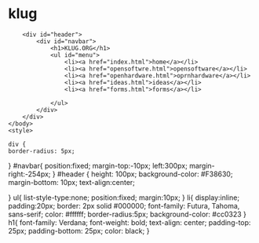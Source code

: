 klug
====
<!DOCTYPE html>
<html>
    <head>
        <title>klug.org</title>
        <meta charset="UTF-8">
        <meta name="viewport" content="width=device-width, initial-scale=1.0">
    </head>
    <body>
        
        <div id="header">
            <div id="navbar">
                <h1>KLUG.ORG</h1>
                <ul id="menu">
                    <li><a href="index.html">home</a></li>
                    <li><a href="opensoftwre.html">opensoftware</a></li>
                    <li><a href="openhardware.html">oprnhardware</a></li>
                    <li><a href="ideas.html">ideas</a></li>
                    <li><a href="forms.html">forms</a></li>
                
                </ul> 
            </div>    
        </div>
    </body>
    <style>
        
    div {
	border-radius: 5px;
}
#navbar{
position:fixed;
margin-top:-10px;
left:300px;
margin-right:-254px;
}
#header {
	height: 100px;
	background-color: #F38630;
	margin-bottom: 10px;
	text-align:center;
	
}
ul{
list-style-type:none;
position:fixed;
margin:10px;
}
li{
display:inline;
	padding:20px;
	border: 2px solid #000000;
	font-family: Futura, Tahoma, sans-serif;
	color: #ffffff;
	border-radius:5px;
	background-color: #cc0323
}
h1{
font-family: Verdana;
	font-weight: bold;
	text-align: center;
	padding-top: 25px;
	padding-bottom: 25px;
	color: black;
	}
    </style>
    
</html>
